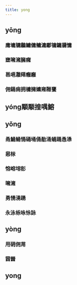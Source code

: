 ```yaml
---
title: yong
---
```


## yōng
### 庸墉牗鷛鱅傭鳙滽鄘镛鏞牅慵
### 壅噰澭臃癕
### 邕嗈灉郺癰廱
### 佣銿痈拥槦擁嫞雍雝饔
## yóng顒颙揘喁鰫
## yǒng
### 甬鯒鲬悀硧埇俑勈涌蛹踊恿慂
### 惥柡
### 愹嵱塎彮
### 噰澭
### 勇愑湧踴
### 永泳栐咏怺詠
## yòng
### 用砽佣苚
### 蒏醟
## yong
